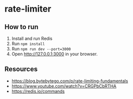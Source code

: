 # rate-limiter

## How to run  
1. Install and run Redis
2. Run `npm install`
3. Run `npm run dev --port=3000`
4. Open http://127.0.0.1:3000 in your browser.

## Resources
- https://blog.bytebytego.com/p/rate-limiting-fundamentals
- https://www.youtube.com/watch?v=CRGPbCbRTHA
- https://redis.io/commands
